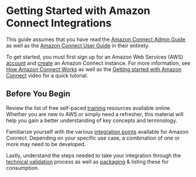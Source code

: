 # Getting Started with Amazon Connect Integrations<a name="gettingstarted"></a>

This guide assumes that you have read the [Amazon Connect Admin Guide](https://docs.aws.amazon.com/connect/latest/adminguide/what-is-amazon-connect.html) as well as the [Amazon Connect User Guide](https://docs.aws.amazon.com/connect/latest/adminguide/what-is-amazon-connect.html) in their entirety\. 

To get started, you must first sign up for an Amazon Web Services \(AWS\) [account](https://github.com/awsdocs/amazon-connect-admin-guide/blob/master/doc_source/gettingstarted.md#prerequisites) and [create](https://github.com/awsdocs/amazon-connect-admin-guide/blob/master/doc_source/gettingstarted.md#launch-contact-center) an Amazon Connect instance\. For more information, see [How Amazon Connect Works](https://github.com/awsdocs/amazon-connect-admin-guide/blob/master/doc_source/what-is-amazon-connect.md#amazon-connect-fundamentals) as well as the [Getting started with Amazon Connect](https://youtu.be/NulMykQnXGk) video for  a quick tutorial\.

## Before You Begin<a name="prerequisites"></a>
Review the list of free self-paced [training](training-resources.md) resources available online. Whether you are new to AWS or simply need a refresher, this material will help you gain a better understanding of key concepts and terminology\. 

Familiarize yourself with the various [integration points](building-integration.md) available for Amazon Connect\. Depending on your specific use case, a combination of one or more may need to be developed\.

Lastly, understand the steps needed to take your integration through the [technical validation](technical-validation.md) process as well as [packaging](cloudformation.md) & listing these for consumption.


